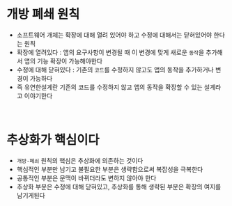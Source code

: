 # 개방 폐쇄 원칙

- 소프트웨어 개체는 확장에 대해 열려 있어야 하고 수정에 대해서는 닫혀있어야 한다는 원칙
- 확장에 열려있다 : 앱의 요구사항이 변경될 때 이 변경에 맞게 새로운 `동작`을 추가해서 앱의 기능 확장이 가능해야한다
- 수정에 대해 닫혀있다 : 기존의 `코드`를 수정하지 않고도 앱의 동작을 추가하거나 변경이 가능하다
- 즉 유연한설게란 기존의 코드를 수정하지 않고 앱의 동작을 확장할 수 있는 설계라고 이야기한다

<br>

# 추상화가 핵심이다

- `개방-폐쇠` 원칙의 핵심은 추상화에 의존하는 것이다
- 핵심적인 부분만 남기고 불필요한 부분은 생략함으로써 복잡성을 극복한다
- 공통적인 부분은 문맥이 바뀌더라도 변하지 않아야 한다
- 추상화 부분은 수정에 대해 닫혀있고, 추상화를 통해 생략된 부분은 확장의 여지를 남기게된다
